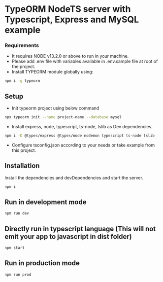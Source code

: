 # TypeORM NodeTS server with Typescript, Express and MySQL example

### Requirements
- It requires NODE v13.2.0 or above to run in your machine.
- Please add .env file with variables available in .env.sample file at root of the project.
- Install TYPEORM module globally using:
```sh
npm i -g typeorm
```

## Setup
- Init typeorm project using below command
```sh
npx typeorm init --name project-name --database mysql
```
- Install express, node, typescript, ts-node, tslib as Dev dependencies.
```sh
npm i -D @types/express @types/node nodemon typescript ts-node tslib
```
- Configure tsconfig.json according to your needs or take example from this project.


## Installation
Install the dependencies and devDependencies and start the server.
```sh
npm i
```
## Run in development mode
```sh
npm run dev
```

## Directly run in typescript language (This will not emit your app to javascript in dist folder)
```sh
npm start
```

## Run in production mode
```sh
npm run prod
```